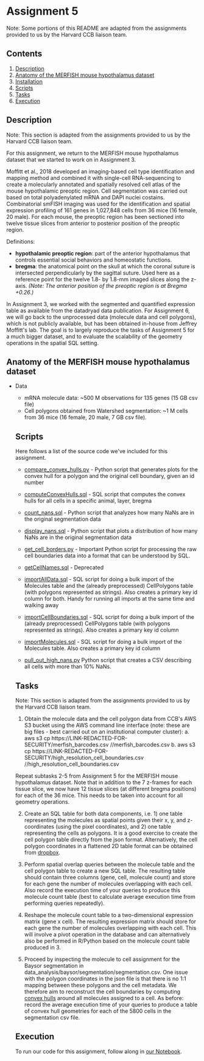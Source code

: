 # Assignment 5 <a name="assignment5"></a>

Note: Some portions of this README are adapted from the assignments provided to us by the Harvard CCB liaison team.

## Contents

<ol>
<li><a href="#desc">Description</a></li>
<li><a href="#anat">Anatomy of the MERFISH mouse hypothalamus dataset</a></li>
<li><a href="#inst">Installation</a></li>
<li><a href="#scripts">Scripts</a></li>
<li><a href="#tasks">Tasks</a></li>
<li><a href="#exec">Execution</a></li>
</ol>

## Description <a name="desc"></a>

Note: This section is adapted from the assignments provided to us by the Harvard CCB liaison team.

For this assignment, we return to the MERFISH mouse hypothalamus dataset that we started to work on in Assignment 3.

Moffitt et al., 2018 developed an imaging-based cell type identification and mapping method and combined it with single-cell
RNA-sequencing to create a molecularly annotated and spatially resolved cell atlas of the mouse hypothalamic preoptic region.
Cell segmentation was carried out based on total polyadenylated mRNA and DAPI nuclei costains. Combinatorial smFISH imaging 
was used for the identification and spatial expression profiling of 161 genes in 1,027,848 cells from 36 mice (16 female, 20 male).
For each mouse, the preoptic region has been sectioned into twelve tissue slices from anterior to posterior position of the preoptic region.

Definitions:
* **hypothalamic preoptic region**: part of the anterior hypothalamus that controls essential social behaviors and homeostatic functions.
* **bregma**: the anatomical point on the skull at which the coronal suture is intersected perpendicularly by the sagittal suture. 
Used here as a reference point for the twelve 1.8- by 1.8-mm imaged slices along the z-axis.
*(Note: The anterior position of the preoptic region is at Bregma +0.26.)*

In Assignment 3, we worked with the segmented and quantified expression table as available from the datadryad data publication.
For Assignment 6, we will go back to the unprocessed data (molecule data and cell polygons), which is not publicly available, 
but has been obtained in-house from Jeffrey Moffitt's lab.
The goal is to largely reproduce the tasks of Assignment 5 for a much bigger dataset, and to evaluate the scalability of the 
geometry operations in the spatial SQL setting.

## Anatomy of the MERFISH mouse hypothalamus dataset <a name="anat"></a>
<ul>
<li> Data </li>  
<ul>
  <li> mRNA molecule data: ~500 M observations for 135 genes (15 GB csv file) </li>
  <li> Cell polygons obtained from Watershed segmentation: ~1 M cells from 36 mice (16 female, 20 male, 7 GB csv file). </li>
</ul>

## Scripts <a name="scripts"></a>

Here follows a list of the source code we've included for this assignment.

* [compare_convex_hulls.py](https://github.com/kunyanglu/harvard-ccb-hmc-clinic/blob/main/assignment_6/src/compare_convex_hulls.py) - 
Python script that generates plots for the convex hull for a polygon and the original cell boundary, given an id number

* [computeConvexHulls.sql](https://github.com/kunyanglu/harvard-ccb-hmc-clinic/blob/main/assignment_6/src/ComputeConvexHulls.sql) - 
SQL script that computes the convex hulls for all cells in a specific animal, layer, bregma

* [count_nans.sql](https://github.com/kunyanglu/harvard-ccb-hmc-clinic/blob/main/assignment_6/src/count_nans.py) - 
Python script that analyzes how many NaNs are in the original segmentation data

* [display_nans.sql](https://github.com/kunyanglu/harvard-ccb-hmc-clinic/blob/main/assignment_6/src/display_nans.sql) - 
Python script that plots a distribution of how many NaNs are in the original segmentation data

* [get_cell_borders.py](https://github.com/kunyanglu/harvard-ccb-hmc-clinic/blob/main/assignment_6/src/get_cell_borders.py) - 
Important Python script for processing the raw cell boundaries data into a format that can be understood by SQL.

* [getCellNames.sql](https://github.com/kunyanglu/harvard-ccb-hmc-clinic/blob/main/assignment_6/src/getCellNames.sql) - 
Deprecated

* [importAllData.sql](https://github.com/kunyanglu/harvard-ccb-hmc-clinic/blob/main/assignment_6/src/importAllData.sql) - 
SQL script for doing a bulk import of the Molecules table and the (already preprocessed) CellPolygons table (with polygons represented as strings). 
  Also creates a primary key id column for both. Handy for running all imports at the same time and walking away

* [importCellBoundaries.sql](https://github.com/kunyanglu/harvard-ccb-hmc-clinic/blob/main/assignment_6/src/importCellBoundaries.sql) - 
SQL script for doing a bulk import of the (already preprocessed) CellPolygons table (with polygons represented as strings). Also creates a primary key id column

* [importMolecules.sql](https://github.com/kunyanglu/harvard-ccb-hmc-clinic/blob/main/assignment_6/src/importMolecules.sql) -
SQL script for doing a bulk import of the Molecules table. Also creates a primary key id column

* [pull_out_high_nans.py](https://github.com/kunyanglu/harvard-ccb-hmc-clinic/blob/main/assignment_5/src/pull_out_high_nans.py)
Python script that creates a CSV describing all cells with more than 10% NaNs.


## Tasks <a name="tasks"></a>

Note: This section is adapted from the assignments provided to us by the Harvard CCB liaison team.
  
1. Obtain the molecule data and the cell polygon data from CCB's AWS S3 bucket using the AWS command line interface (note: these are big files - best carried out on an institutional computer cluster):
  a. aws s3 cp https://LINK-REDACTED-FOR-SECURITY/merfish_barcodes.csv /<destination>/merfish_barcodes.csv
  b. aws s3 cp https://LINK-REDACTED-FOR-SECURITY/high_resolution_cell_boundaries.csv /<destination>/high_resolution_cell_boundaries.csv


Repeat subtasks 2-5 from Assignment 5 for the MERFISH mouse hypothalamus dataset.
Note that in addition to the 7 z-frames for each tissue slice, we now have 12 tissue slices
(at different bregma positions) for each of the 36 mice. This needs to be taken into account for all geometry operations.

  
2. Create an SQL table for both data components, i.e. 1) one table representing the molecules as spatial points given their x, y, and z-coordinates (using the pixel coordinates), and 2) one table representing the cells as polygons. It is a good exercise to create the cell polygon table directly from the json format. Alternatively, the cell polygon coordinates in a flattened 2D table format can be obtained from [dropbox](https://www.dropbox.com/s/n6rf3sastdo9fn5/baysor_polygons.csv?dl=0). 

3. Perform spatial overlap queries between the molecule table and the cell polygon table to create a new SQL table. The resulting table should contain three columns (gene, cell, molecule count) and store for each gene the number of molecules overlapping with each cell. Also record the execution time of your queries to produce this molecule count table (best to calculate average execution time from performing queries repeatedly).

4. Reshape the molecule count table to a two-dimensional expression matrix (gene x cell). The resulting expression matrix should store for each gene the number of molecules overlapping with each cell. This will involve a pivot operation in the database and can alternatively also be performed in R/Python based on the molecule count table produced in 3.

5. Proceed by inspecting the molecule to cell assignment for the Baysor segmentation in data_analysis/baysor/segmentation/segmentation.csv. One issue with the polygon coordinates in the json file is that there is no 1:1 mapping between these polygons and the cell metadata. We therefore aim to reconstruct the cell boundaries by computing [convex hulls](https://learn.microsoft.com/en-us/sql/t-sql/spatial-geometry/stconvexhull-geometry-data-type?view=sql-server-ver16) around all molecules assigned to a cell. As before: record the average execution time of your queries to produce a table of convex hull geometries for each of the 5800 cells in the segmentation csv file. 

## Execution <a name="exec"></a>

To run our code for this assignment, follow along in [our Notebook](Notebooks/Assignment6Notebook.ipynb). 


